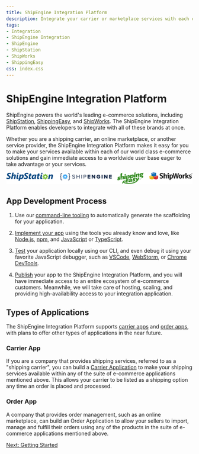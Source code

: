 ```yaml
---
title: ShipEngine Integration Platform
description: Integrate your carrier or marketplace services with each of our world class e-commerce solutions and gain immediate access to a worldwide user base
tags:
- Integration
- ShipEngine Integration
- ShipEngine
- ShipStation
- ShipWorks
- ShippingEasy
css: index.css
---
```



ShipEngine Integration Platform
======================================
ShipEngine powers the world's leading e-commerce solutions, including [ShipStation](https://www.shipstation.com/), [ShippingEasy](https://shippingeasy.com/), and [ShipWorks](https://www.shipworks.com/). The ShipEngine Integration Platform enables developers to integrate with all of these brands at once.

Whether you are a shipping carrier, an online marketplace, or another service provider,
the ShipEngine Integration Platform makes it easy for you to make your services available within each of our
world class e-commerce solutions and gain immediate access to a worldwide user base eager to take advantage or your services.

<p id="logos">
  <img src="auctane.svg" alt="ShipStation ShipEngine ShippingEasy ShipWorks">
</p>


App Development Process
--------------------------------

<div id="process">

  1. Use our [command-line tooling](./cli.md) to automatically generate the scaffolding for your application.

  2. [Implement your app](./create-first-app.md) using the tools you already know and love, like [Node.js](https://nodejs.org/), [npm](https://www.npmjs.com/), and [JavaScript](https://developer.mozilla.org/en-US/docs/Web/JavaScript) or [TypeScript](https://www.typescriptlang.org/).

  3. [Test](./testing/index.md) your application locally using our CLI, and even debug it using your favorite JavaScript debugger, such as [VSCode](https://code.visualstudio.com/docs/nodejs/nodejs-debugging), [WebStorm](https://blog.jetbrains.com/webstorm/2017/09/debugging-node-js-apps-in-webstorm/), or [Chrome DevTools](https://medium.com/@paul_irish/debugging-node-js-nightlies-with-chrome-devtools-7c4a1b95ae27).

  4. [Publish](./publish.md) your app to the ShipEngine Integration Platform, and you will have immediate access to an entire ecosystem of e-commerce customers.
    Meanwhile, we will take care of hosting, scaling, and providing high-availability access to your integration application.

</div>


Types of Applications
---------------------------------
The ShipEngine Integration Platform supports [carrier apps](./carrier-app/index.md) and [order apps](./order-app/index.md), with plans to offer other types of applications in the near future.

### Carrier App
If you are a company that provides shipping services, referred to as a "shipping carrier", you can build a [Carrier Application](./carrier-app/index.md) to make your shipping services available within any of the suite of e-commerce applications mentioned above. This allows your carrier to be listed as a shipping option any time an order is placed and processed.

<div id="coming-soon">

  ### Order App
  A company that provides order management, such as an online marketplace, can build an Order Application to
  allow your sellers to import, manage and fulfill their orders using any of the products in the suite of
  e-commerce applications mentioned above.

</div>

<div class="previous-next-nav">
  <a class="button button-small button-secondary" href="./getting-started.md">Next: Getting Started</a>
</div>
